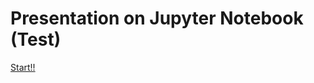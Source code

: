 # Presentation on Jupyter Notebook (Test)

[Start!!](https://nbviewer.jupyter.org/format/slides/github/soyaoki/jupyter-notebook-presentation/blob/master/slide.ipynb#/)
